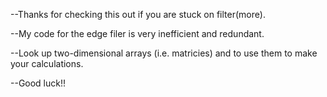 --Thanks for checking this out if you are stuck on filter(more).

--My code for the edge filer is very inefficient and redundant.

--Look up two-dimensional arrays (i.e. matricies) and 
to use them to make your calculations.

--Good luck!!
